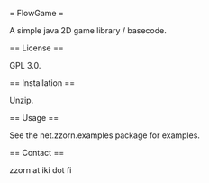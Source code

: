 = FlowGame =

A simple java 2D game library / basecode.


== License ==

GPL 3.0.


== Installation ==

Unzip.


== Usage ==

See the net.zzorn.examples package for examples.


== Contact ==

zzorn at iki dot fi
